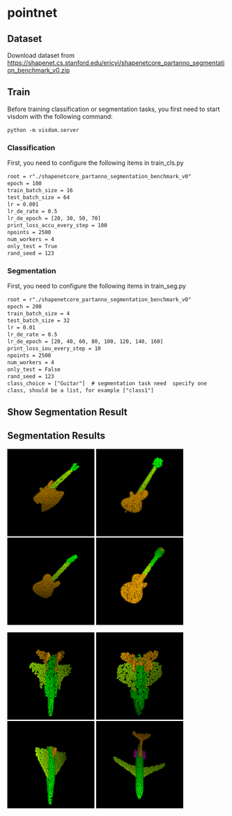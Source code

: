 # pointnet
## Dataset
Download dataset from https://shapenet.cs.stanford.edu/ericyi/shapenetcore_partanno_segmentation_benchmark_v0.zip
## Train  
Before training classification or segmentation tasks, you first need to start visdom with the following command:  
```
python -m visdom.server
```
### Classification 
First, you need to configure the following items in train_cls.py  
```
root = r"./shapenetcore_partanno_segmentation_benchmark_v0"
epoch = 100
train_batch_size = 16
test_batch_size = 64
lr = 0.001
lr_de_rate = 0.5
lr_de_epoch = [20, 30, 50, 70]
print_loss_accu_every_step = 100
npoints = 2500
num_workers = 4
only_test = True
rand_seed = 123
```
### Segmentation  
First, you need to configure the following items in train_seg.py  
```
root = r"./shapenetcore_partanno_segmentation_benchmark_v0"
epoch = 200
train_batch_size = 4
test_batch_size = 32
lr = 0.01
lr_de_rate = 0.5
lr_de_epoch = [20, 40, 60, 80, 100, 120, 140, 160]
print_loss_iou_every_step = 10
npoints = 2500
num_workers = 4
only_test = False
rand_seed = 123
class_choice = ["Guitar"]  # segmentation task need  specify one class, should be a list, for example ["class1"]
```
## Show Segmentation Result  
## Segmentation Results  
<p float="left">
  <img src="test_seg_imgs/guitar1.png" width="200" height="200"/>
  <img src="test_seg_imgs/guitar2.png" width="200" height="200"/>
  <img src="test_seg_imgs/guitar3.png" width="200" height="200"/>
  <img src="test_seg_imgs/guitar4.png" width="200" height="200"/>
</p>
<p float="left">
  <img src="test_seg_imgs/airplane1.png" width="200" height="200"/>
  <img src="test_seg_imgs/airplane2.png" width="200" height="200"/>
  <img src="test_seg_imgs/airplane3.png" width="200" height="200"/>
  <img src="test_seg_imgs/airplane4.png" width="200" height="200"/>
</p>

